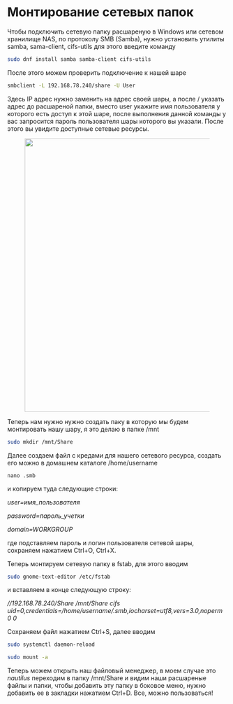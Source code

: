 # Монтирование сетевых папок

Чтобы подключить сетевую папку расшареную в Windows или сетевом хранилище NAS, по протоколу SMB (Samba), нужно установить утилиты samba, sama-client, cifs-utils для этого введите команду

```bash
sudo dnf install samba samba-client cifs-utils
```

После этого можем проверить подключение к нашей шаре

```bash
smbclient -L 192.168.78.240/share -U User
```

Здесь IP адрес нужно заменить на адрес своей шары, а после / указать адрес до расшареной папки, вместо user укажите имя пользователя у которого есть доступ к этой шаре, после выполнения данной команды у вас запросится пароль пользователя шары которого вы указали. После этого вы увидите доступные сетевые ресурсы.

<figure><img src="https://bashell.ru/wp-content/uploads/2024/01/snimok-jekrana-ot-2024-01-28-17-04-52-1024x625.png" alt="" height="625" width="1024"><figcaption></figcaption></figure>

Теперь нам нужно нужно создать паку в которую мы будем монтировать нашу шару, я это делаю в папке /mnt

```bash
sudo mkdir /mnt/Share
```

Далее создаем файл с кредами для нашего сетевого ресурса, создать его можно в домашнем каталоге /home/username

```bash,
nano .smb
```

и копируем туда следующие строки:

_user=имя\_пользователя_

_password=пароль\_учетки_

_domain=WORKGROUP_

где подставляем пароль и логин пользователя сетевой шары, сохраняем нажатием Ctrl+O, Ctrl+X.

Теперь монтируем сетевую папку в fstab, для этого вводим

```bash
sudo gnome-text-editor /etc/fstab
```

и вставляем в конце следующую строку:

_//192.168.78.240/Share /mnt/Share cifs uid=0,credentials=/home/username/.smb,iocharset=utf8,vers=3.0,noperm 0 0_

Сохраняем файл нажатием Ctrl+S, далее вводим

```bash
sudo systemctl daemon-reload
```

```bash
sudo mount -a
```

Теперь можем открыть наш файловый менеджер, в моем случае это _nautilus_ переходим в папку /mnt/Share и видим наши расшареные файлы и папки, чтобы добавить эту папку в боковое меню, нужно добавить ее в закладки нажатием Ctrl+D. Все, можно пользоваться!
